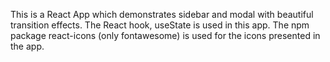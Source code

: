 This is a React App which demonstrates sidebar and modal with beautiful transition effects. The React hook, useState is used in this app. The npm package react-icons (only fontawesome) is used for the icons presented in the app.
